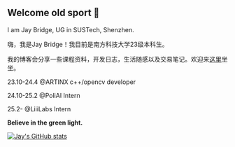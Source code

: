 ## Welcome old sport 👋

I am Jay Bridge, UG in SUSTech, Shenzhen.

嗨，我是Jay Bridge！我目前是南方科技大学23级本科生<!-- ，同时也是普利智策人工智能有限公司的技术组成员-->。

我的博客会分享一些课程资料，开发日志，生活随感以及交易笔记。欢迎来[这里](https://liubinfighter.github.io/Blog/)坐坐。

23.10-24.4 @ARTINX c++/opencv developer

24.10-25.2 @PoliAI Intern

25.2-      @LiiiLabs Intern

**Believe in the green light.**

[![Jay's GitHub stats](https://github-readme-stats.vercel.app/api?username=LIUBINfighter)](https://github.com/anuraghazra/github-readme-stats)

<!--
**LIUBINfighter/LIUBINfighter** is a ✨ _special_ ✨ repository because its `README.md` (this file) appears on your GitHub profile.

Here are some ideas to get you started:

- 🔭 I’m currently working on ...
- 🌱 I’m currently learning ...  
- 👯 I’m looking to collaborate on ...
- 🤔 I’m looking for help with ...
- 💬 Ask me about ...
- 📫 How to reach me: ...
- 😄 Pronouns: ...
- ⚡ Fun fact: ...
-->
